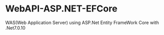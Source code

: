 # WebAPI-ASP.NET-EFCore
WAS(Web Application Server) using ASP.Net Entity FrameWork Core with .Net7.0.10
